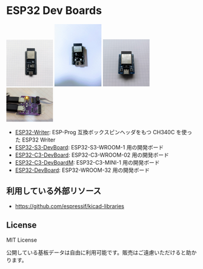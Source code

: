 # ESP32 Dev Boards

<img src="ESP32-S3-WROOM-1/ESP32-S3-WROOM-1-v1.2.0-photo1.jpeg" width="24.5%" /> <img src="ESP32-C3-WROOM-02/esp32c3wroom02-board.jpg" width="24.5%" /> <img src="ESP32-WROOM-32/ESP32-WROOM-32-v1.0.0-photo1.jpg" width="24.5%" /> <img src="ESP32-writer/esp32-writer.jpg" width="24.5%" />

- [ESP32-Writer](ESP32-writer): ESP-Prog 互換ボックスピンヘッダをもつ CH340C を使った ESP32 Writer
- [ESP32-S3-DevBoard](ESP32-S3-WROOM-1): ESP32-S3-WROOM-1 用の開発ボード
- [ESP32-C3-DevBoard](ESP32-C3-WROOM-02): ESP32-C3-WROOM-02 用の開発ボード
- [ESP32-C3-DevBoardM](ESP32-C3-MINI-1): ESP32-C3-MINI-1 用の開発ボード
- [ESP32-DevBoard](ESP32-WROOM-32): ESP32-WROOM-32 用の開発ボード

## 利用している外部リソース

- https://github.com/espressif/kicad-libraries

## License

MIT License

公開している基板データは自由に利用可能です。販売はご遠慮いただけると助かります。
